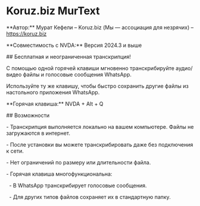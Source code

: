 ﻿
# Koruz.biz MurText



\*\*Автор:\*\* Мурат Кефели – Koruz.biz (Мы — ассоциация для незрячих) – https://koruz.biz  

\*\*Совместимость с NVDA:\*\* Версия 2024.3 и выше



\## Бесплатная и неограниченная транскрипция!



С помощью одной горячей клавиши мгновенно транскрибируйте аудио/видео файлы и голосовые сообщения WhatsApp.  

Используйте ту же клавишу, чтобы быстро сохранить другие файлы из настольного приложения WhatsApp.



\*\*Горячая клавиша:\*\* NVDA + Alt + Q



\## Возможности



\- Транскрипция выполняется локально на вашем компьютере. Файлы не загружаются в интернет.  

\- После установки вы можете транскрибировать даже без подключения к сети.  

\- Нет ограничений по размеру или длительности файла.  

\- Горячая клавиша многофункциональна:  

&nbsp; - В WhatsApp транскрибирует голосовые сообщения.  

&nbsp; - Для других типов файлов сохраняет их в стандартную папку.



